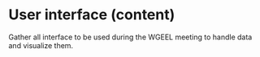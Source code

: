 # User interface (content)
Gather all interface to be used during the WGEEL meeting to handle data and visualize them.